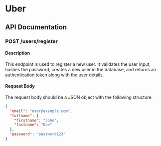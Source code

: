 # Uber

## API Documentation

### POST /users/register

#### Description
This endpoint is used to register a new user. It validates the user input, hashes the password, creates a new user in the database, and returns an authentication token along with the user details.

#### Request Body
The request body should be a JSON object with the following structure:

```json
{
  "email": "user@example.com",
  "fullname": {
    "firstname": "John",
    "lastname": "Doe"
  },
  "password": "password123"
}


